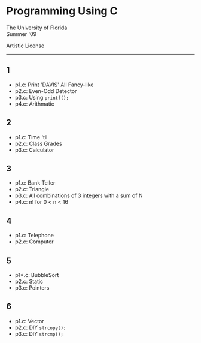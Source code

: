 # Programming Using C

The University of Florida  
Summer '09

Artistic License

---

## 1

- p1.c: Print 'DAVIS' All Fancy-like
- p2.c: Even-Odd Detector
- p3.c: Using `printf();`
- p4.c: Arithmatic

## 2

- p1.c: Time 'til
- p2.c: Class Grades
- p3.c: Calculator

## 3

- p1.c: Bank Teller
- p2.c: Triangle
- p3.c: All combinations of 3 integers with a sum of N
- p4.c: n! for 0 < n < 16

## 4

- p1.c: Telephone
- p2.c: Computer

## 5

- p1*.c: BubbleSort
- p2.c: Static
- p3.c: Pointers

## 6

- p1.c: Vector
- p2.c: DIY `strcopy();`
- p3.c: DIY `strcmp();`